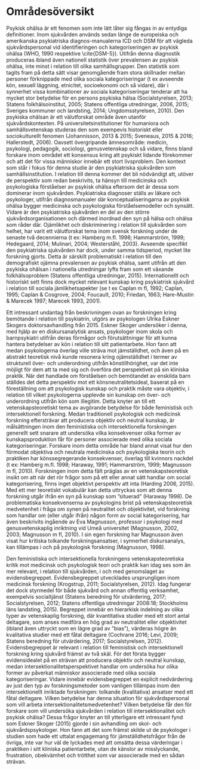 # Områdesöversikt

Psykisk ohälsa är ett fenomen som inte lätt låter sig fångas in av entydiga definitioner. Inom sjukvården används sedan länge de europeiska och amerikanska psykiatriska diagnos-manualerna ICD och DSM för att vägleda sjukvårdspersonal vid identifieringen och kategoriseringen av psykisk ohälsa (WHO, 1990 respektive \cite{DSM-5}). Utifrån denna diagnostik produceras ibland även nationell statistik över prevalensen av psykisk ohälsa, inte minst i relation till olika samhällsgrupper. Den statistik som tagits fram på detta sätt visar genomgående fram stora skillnader mellan personer förknippade med olika sociala kategoriseringar (t ex avseende kön, sexuell läggning, etnicitet, socioekonomi och så vidare),  där i synnerhet vissa kombinationer av sociala kategoriseringar tenderar att ha mycket stor betydelse för en persons psykiska hälsa (Socialstyrelsen, 2013; Statens folkhälsoinstitut, 2005; Statens offentliga utredningar, 2006, 2015; Sveriges kommuner och landsting, 2014; Ungdomsstyrelsen, 2010). Den psykiska ohälsan är ett välutforskat område även utanför sjukvårdskontexten. På universitetsinstitutioner för humaniora och samhällsvetenskap studeras den som exempevis historiskt eller sociokulturellt fenomen (Johannisson, 2013 & 2015; Sveneaus, 2015 & 2016; Hallerstedt, 2006). Oavsett övergripande ämnesområde: medicin, psykologi, pedagogik, sociologi, genusvetenskap och så vidare, finns bland forskare inom området ett konsensus kring att psykiskt lidande förekommer och att det för vissa människor innebär ett stort livsproblem.
Den kontext som står i fokus för denna studie är den psykiatriska sjukvården som samhällsinstitution. I relation till denna kommer det bli nödvändigt att, utöver de perspektiv som redan beskrivits, ta hänsyn till medicinska och psykologiska förståelser av psykisk ohälsa eftersom det är dessa som dominerar inom sjukvården. Psykiatriska diagnoser ställs av läkare och psykologer, utifrån diagnosmanualer där konceptualiseringarna av psykisk ohälsa bygger medicinska och psykologiska förståelsemodeller och synsätt. Vidare är den psykiatriska sjukvården en del av den större sjukvårdsorganisationen och därmed inordnad den syn på hälsa och ohälsa som råder där. Ojämlikhet och diskriminering i relation till sjukvården som helhet, har varit ett välutforskat tema inom svensk forskning under de senaste två decennierna (t ex: Hamberg m.fl. 1998; Hammarström, 1999; Hedegaard, 2014; Mulinari, 2004; Westerståhl, 2003). Avseende specifikt den psykiatriska sjukvården har dock, under samma tidsperiod, mycket lite forskning gjorts. Detta är särskilt problematiskt i relation till den demografiskt ojämna prevalensen av psykisk ohälsa, samt utifrån att den psykiska ohälsan i nationella utredningar lyfts fram som ett växande folkhälsoproblem (Statens offentliga utredningar, 2015). Internationellt och historiskt sett finns dock mycket relevant kunskap kring psykiatrisk sjukvård i relation till sociala jämlikhetsapekter (se t ex  Caplan m fl, 1992; Caplan, 1995; Caplan & Cosgrove, 2004; Foucault, 2010; Friedan, 1663; Hare-Mustin & Marecek 1997; Marecek 1993, 2001).

Ett intressant undantag från beskrivningen ovan av forskningen kring bemötande i relation till psykiatrin, utgörs av psykologen Ulrika Eskner Skogers doktorsavhandling från 2015. Eskner Skoger undersöker i denna, med hjälp av en diskursanalytisk ansats, psykologer inom skola och barnpsykiatri utifrån deras förmågor och förutsättningar för att kunna hantera betydelser av kön i relation till sitt patientarbete. Hon fann att medan psykologerna överlag ville sträva mot jämställdhet, och även på en abstrakt teoretisk nivå kunde resonera kring ojämställdhet i termer av strukturell över- och underordning utifrån könstillhörighet, var det inte möjligt för dem att ta med sig och överföra det perspektivet på sin kliniska praktik. När det handlade om förståelsen och bemötandet av enskilda barn ställdes det detta perspektiv mot ett könsneutralitetsideal, baserat på en föreställning om att psykologisk kunskap och praktik måste vara objektiv, i relation till vilket psykologerna upplevde sin kunskap om över- och underordning utifrån kön som illegitim. Detta knyter an till ett vetenskapsteoretiskt tema av avgörande betydelse för både feministisk och intersektionell forskning. Medan traditionell psykologisk och medicinsk forskning eftersträvar att producera objektiv och neutral kunskap, är målsättningen inom den feministiska och intersektionella forskningen generellt sett snarare att undersöka vilka konsekvenser olika former av kunskapsproduktion får för personer associerade med olika sociala kategoriseringar. Forskare inom detta område har bland annat visat hur den förmodat objektiva och neutrala medicinska och psykologiska teorin och praktiken har könssegregerande konsekvenser, överlag till kvinnors nackdel (t ex: Hamberg m.fl. 1998; Haraway, 1991; Hammarström, 1999; Magnusson m fl, 2010). Forskningen inom detta fält präglas av en vetenskapsteoretisk insikt om att när det rör frågor som på ett eller annat sätt handlar om social kategorisering, finns inget objektivt perspektiv att inta (Harding 2006, 2015). Med ett mer teoretiskt vokabulär kan detta uttryckas som att denna forskning utgår ifrån en syn på kunskap som ”situerad” (Haraway 1998). De problematiska konsekvenserna av psykologins brist på vetenskapsteoretisk medvetenhet i fråga om synen på neutralitet och objektivitet, vid forskning som handlar om (eller utgår ifrån) någon form av social kategorisering, har även beskrivits ingående av Eva Magnusson, professor i psykologi med genusvetenskaplig inriktning vid Umeå universitet (Magnusson, 2002, 2003; Magnusson m fl, 2010). I sin egen forskning har Magnusson även visat hur kritiska tolkande forskningsansatser, i synnerhet diskursanalys, kan tillämpas i och på psykologisk forskning (Magnusson, 1998).
 
Den feministiska och intersektionella forskningens vetenskapsteoretiska kritik mot medicinsk och psykologisk teori och praktik kan idag ses som än mer relevant, i relation till sjukvården, i och med genomslaget av evidensbegreppet. Evidensbegreppet utvecklades ursprungligen inom medicinsk forskning (Krogstrup, 2011; Socialstyrelsen, 2012). Idag fungerar det dock styrmedel för både sjukvård och annan offentlig verksamhet, exempelvis socialtjänst (Statens beredning för utvärdering, 2017; Socialstyrelsen, 2012; Statens offentliga utredningar 2008:18; Stockholms läns landsting, 2015). Begreppet innebär en hierarkisk indelning av olika typer av vetenskaplig forskning, där kvantitativa studier med ett stort antal deltagare, som anses medföra en hög grad av neutralitet eller objektivitet (ibland även uttryckt som en lägre grad av ”bias”), värderas högre än kvalitativa studier med ett fåtal deltagare (Cochrane 2016; Levi, 2009; Statens beredning för utvärdering, 2017; Socialstyrelsen, 2012). Evidensbegreppet är relevant i relation till feministisk och intersektionell forskning kring sjukvård främst av två skäl. För det första bygger evidensidealet på en strävan att producera objektiv och neutral kunskap, medan intersektionalitetsperspektivet handlar om undersöka hur olika former av påverkat människor associerade med olika sociala kategoriseringar. Vidare innebär evidensbegreppet en explicit nedvärdering av just den typ av forskningsmetoder som vanligen tillämpas inom den intersektionellt inriktade forskningen: tolkande (kvalitativa) ansatser med ett fåtal deltagare. Vilken betydelse har denna situation för sjukvårdspersonal som vill arbeta intersektionalitetsmedvetenhet? Vilken betydelse får den för forskare som vill undersöka sjukvården i relation till intersektionalitet och psykisk ohälsa? Dessa frågor knyter an till ytterligare ett intressant fynd som Eskner Skoger (2015) gjorde i sin avhandling om skol- och sjukvårdspsykologer. Hon fann att det som främst skilde ut de psykologer i studien som hade ett uttalat engagemang för jämställdhetsfrågor från de övriga, inte var hur väl de lyckades med att omsätta dessa värderingar i praktiken i sitt kliniska patientarbete, utan de känslor av misslyckande, frustration, obekvämhet och trötthet som var associerade med en sådan strävan.